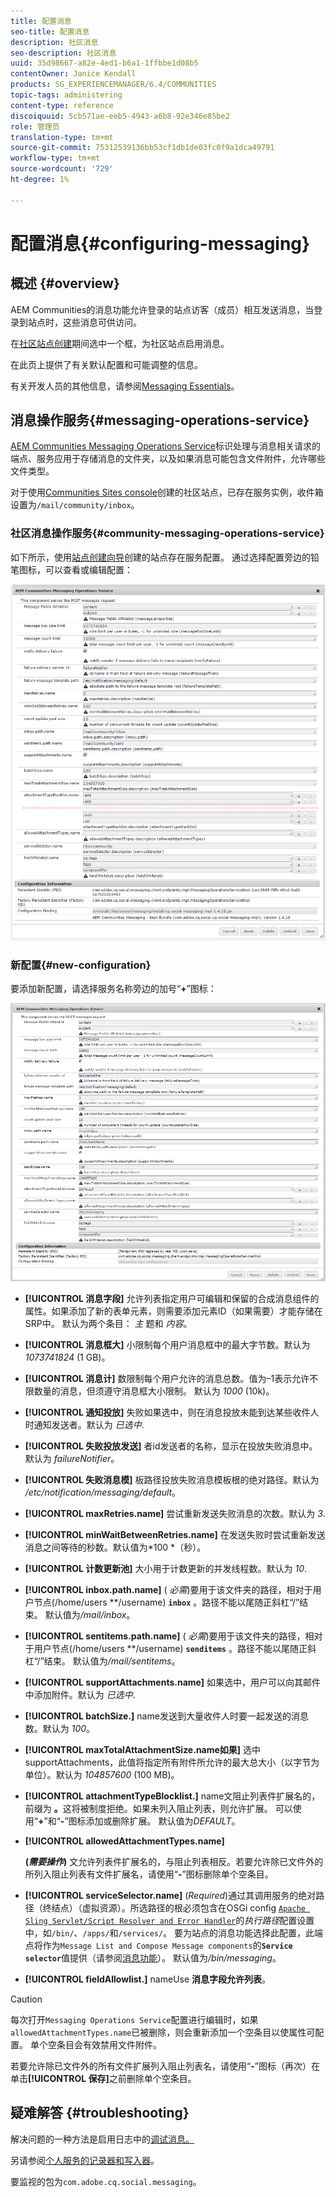 ```yaml
---
title: 配置消息
seo-title: 配置消息
description: 社区消息
seo-description: 社区消息
uuid: 35d98667-a82e-4ed1-b6a1-1ffbbe1d08b5
contentOwner: Janice Kendall
products: SG_EXPERIENCEMANAGER/6.4/COMMUNITIES
topic-tags: administering
content-type: reference
discoiquuid: 5cb571ae-eeb5-4943-a6b8-92e346e85be2
role: 管理员
translation-type: tm+mt
source-git-commit: 75312539136bb53cf1db1de03fc0f9a1dca49791
workflow-type: tm+mt
source-wordcount: '729'
ht-degree: 1%

---
```



# 配置消息{#configuring-messaging}

## 概述 {#overview}

AEM Communities的消息功能允许登录的站点访客（成员）相互发送消息，当登录到站点时，这些消息可供访问。

在[社区站点创建](sites-console.md)期间选中一个框，为社区站点启用消息。

在此页上提供了有关默认配置和可能调整的信息。

有关开发人员的其他信息，请参阅[Messaging Essentials](essentials-messaging.md)。

## 消息操作服务{#messaging-operations-service}

[AEM Communities Messaging Operations Service](http://localhost:4502/system/console/configMgr/com.adobe.cq.social.messaging.client.endpoints.impl.MessagingOperationsServiceImpl)标识处理与消息相关请求的端点、服务应用于存储消息的文件夹，以及如果消息可能包含文件附件，允许哪些文件类型。

对于使用[Communities Sites console](sites-console.md)创建的社区站点，已存在服务实例，收件箱设置为`/mail/community/inbox`。

### 社区消息操作服务{#community-messaging-operations-service}

如下所示，使用[站点创建向导](sites-console.md)创建的站点存在服务配置。 通过选择配置旁边的铅笔图标，可以查看或编辑配置：

![chlimage_1-63](assets/chlimage_1-63.png)

### 新配置{#new-configuration}

要添加新配置，请选择服务名称旁边的加号“**+**”图标：

![chlimage_1-64](assets/chlimage_1-64.png)

* **[!UICONTROL 消息字段]**
允许列表指定用户可编辑和保留的合成消息组件的属性。如果添加了新的表单元素，则需要添加元素ID（如果需要）才能存储在SRP中。 默认为两个条目： 
*主* 题和 *内容*。

* **[!UICONTROL 消息框大]**
小限制每个用户消息框中的最大字节数。默认为 
*1073741824* (1 GB)。

* **[!UICONTROL 消息计]**
数限制每个用户允许的消息总数。值为–1表示允许不限数量的消息，但须遵守消息框大小限制。 默认为 
*1000* (10k)。

* **[!UICONTROL 通知投放]**
失败如果选中，则在消息投放未能到达某些收件人时通知发送者。默认为 
*已选中*.

* **[!UICONTROL 失败投放发送]**
者id发送者的名称，显示在投放失败消息中。默认为 
*failureNotifier*。

* **[!UICONTROL 失败消息模]**
板路径投放失败消息模板根的绝对路径。默认为 
*/etc/notification/messaging/default*。

* **[!UICONTROL maxRetries.name]**
尝试重新发送失败消息的次数。默认为 
*3*.

* **[!UICONTROL minWaitBetweenRetries.name]**
在发送失败时尝试重新发送消息之间等待的秒数。默认值为*100 *（秒）。

* **[!UICONTROL 计数更新池]**
大小用于计数更新的并发线程数。默认为 
*10*.

* **[!UICONTROL inbox.path.name]**
(
*必需*)要用于该文件夹的路径，相对于用户节点(/home/users **/username) **`inbox`** 。路径不能以尾随正斜杠“/”结束。 默认值为&#x200B;*/mail/inbox*。

* **[!UICONTROL sentitems.path.name]**
(
*必需*)要用于该文件夹的路径，相对于用户节点(/home/users **/username) **`senditems`** 。路径不能以尾随正斜杠“/”结束。 默认值为&#x200B;*/mail/sentitems*。

* **[!UICONTROL supportAttachments.name]**
如果选中，用户可以向其邮件中添加附件。默认为 
*已选中*.

* **[!UICONTROL batchSize.]**
name发送到大量收件人时要一起发送的消息数。默认为 
*100*。

* **[!UICONTROL maxTotalAttachmentSize.name如果]**
选中supportAttachments，此值将指定所有附件所允许的最大总大小（以字节为单位）。默认为 
*104857600* (100 MB)。

* **[!UICONTROL attachmentTypeBlocklist.]**
name文阻止列表件扩展名的，前缀为
**。**&#x200B;这将被制度拒绝。如果未列入阻止列表，则允许扩展。 可以使用“**+**”和“**-**”图标添加或删除扩展。 默认值为&#x200B;*DEFAULT*。

* **[!UICONTROL allowedAttachmentTypes.name]**

   **(*需要操作*)** 文允许列表件扩展名的，与阻止列表相反。若要允许除已文件外的所列入阻止列表有文件扩展名，请使用“**-**”图标删除单个空条目。

* **[!UICONTROL serviceSelector.name]**
(*Required*)通过其调用服务的绝对路径（终结点）（虚拟资源）。所选路径的根必须包含在OSGi config [ `Apache Sling Servlet/Script Resolver and Error Handler`](http://localhost:4502/system/console/configMgr/org.apache.sling.servlets.resolver.SlingServletResolver)的&#x200B;*执行路径*&#x200B;配置设置中，如`/bin/`、`/apps/`和`/services/`。 要为站点的消息功能选择此配置，此端点将作为`Message List and Compose Message components`的&#x200B;**`Service selector`**&#x200B;值提供（请参阅[消息功能](configure-messaging.md)）。 默认值为&#x200B;*/bin/messaging*。

* **[!UICONTROL fieldAllowlist.]**
nameUse 
**消息字段允许列表**。

>[!CAUTION]
>
>每次打开`Messaging Operations Service`配置进行编辑时，如果`allowedAttachmentTypes.name`已被删除，则会重新添加一个空条目以使属性可配置。 单个空条目会有效禁用文件附件。
>
>若要允许除已文件外的所有文件扩展列入阻止列表名，请使用“**-**”图标（再次）在单击&#x200B;**[!UICONTROL 保存]**&#x200B;之前删除单个空条目。

## 疑难解答 {#troubleshooting}

解决问题的一种方法是启用日志中的[调试消息。](../../help/sites-administering/troubleshooting.md)

另请参阅[个人服务的记录器和写入器](../../help/sites-deploying/configure-logging.md#loggers-and-writers-for-individual-services)。

要监视的包为`com.adobe.cq.social.messaging`。
